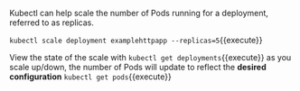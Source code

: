 Kubectl can help scale the number of Pods running for a deployment, referred to as replicas. 

`kubectl scale deployment examplehttpapp --replicas=5`{{execute}}

View the state of the scale with `kubectl get deployments`{{execute}} as you scale up/down, the number of Pods will update to reflect the **desired configuration** `kubectl get pods`{{execute}}
